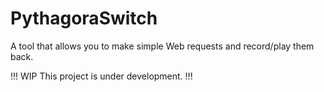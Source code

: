 # PythagoraSwitch
A tool that allows you to make simple Web requests and record/play them back.

!!! WIP This project is under development. !!!


